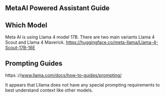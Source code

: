 ## MetaAI Powered Assistant Guide

## Which Model
Meta AI is using Llama 4 model 17B. There are two main variants Llama 4 Scout and Llama 4 Maverick.
https://huggingface.co/meta-llama/Llama-4-Scout-17B-16E

## Prompting Guides
https ://www.llama.com/docs/how-to-guides/prompting/

It appears that Lllama does not have any special prompting requirements to best understand context like other models.